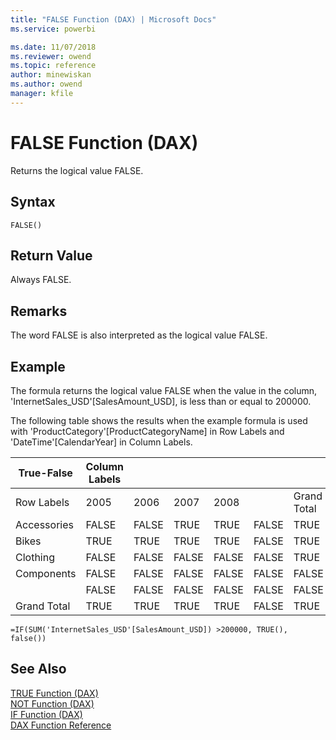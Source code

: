```yaml
---
title: "FALSE Function (DAX) | Microsoft Docs"
ms.service: powerbi 

ms.date: 11/07/2018
ms.reviewer: owend
ms.topic: reference
author: minewiskan
ms.author: owend
manager: kfile
---
```

# FALSE Function (DAX)
Returns the logical value FALSE.  
  
## Syntax  
  
```dax
FALSE()  
```
  
## Return Value  
Always FALSE.  
  
## Remarks  
The word FALSE is also interpreted as the logical value FALSE.  
  
## Example  
The formula returns the logical value FALSE when the value in the column, 'InternetSales_USD'[SalesAmount_USD], is less than or equal to 200000.  
  
The following table shows the results when the example formula is used with 'ProductCategory'[ProductCategoryName] in Row Labels and 'DateTime'[CalendarYear] in Column Labels.  
  
|True-False|Column Labels||||||  
|---------------|-----------------|----|----|----|----|----|  
|Row Labels|2005|2006|2007|2008||Grand Total|  
|Accessories|FALSE|FALSE|TRUE|TRUE|FALSE|TRUE|  
|Bikes|TRUE|TRUE|TRUE|TRUE|FALSE|TRUE|  
|Clothing|FALSE|FALSE|FALSE|FALSE|FALSE|TRUE|  
|Components|FALSE|FALSE|FALSE|FALSE|FALSE|FALSE|  
||FALSE|FALSE|FALSE|FALSE|FALSE|FALSE|  
|Grand Total|TRUE|TRUE|TRUE|TRUE|FALSE|TRUE|  
  
```dax
=IF(SUM('InternetSales_USD'[SalesAmount_USD]) >200000, TRUE(), false())  
```
  
## See Also  
[TRUE Function &#40;DAX&#41;](true-function-dax.md)  
[NOT Function &#40;DAX&#41;](not-function-dax.md)  
[IF Function &#40;DAX&#41;](if-function-dax.md)  
[DAX Function Reference](dax-function-reference.md)  
  
